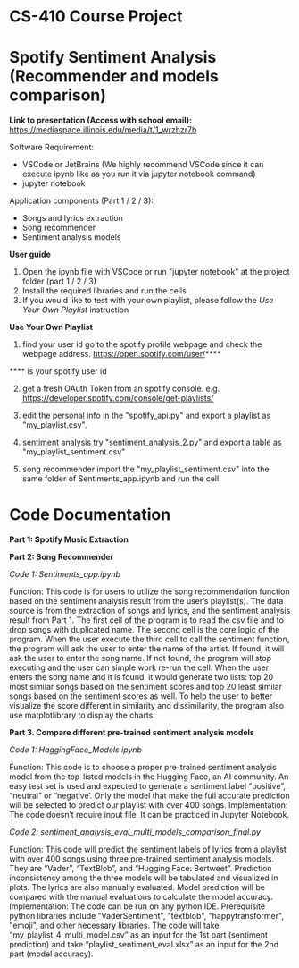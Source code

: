 # CS-410 Course Project
# Spotify Sentiment Analysis (Recommender and models comparison)

**Link to presentation (Access with school email):**
https://mediaspace.illinois.edu/media/t/1_wrzhzr7b

Software Requirement:
- VSCode or JetBrains (We highly recommend VSCode since it can execute ipynb like as you run it via jupyter notebook command)
- jupyter notebook 

Application components (Part 1 / 2 / 3):
- Songs and lyrics extraction
- Song recommender
- Sentiment analysis models

**User guide**
1. Open the ipynb file with VSCode or run "jupyter notebook" at the project folder (part 1 / 2 / 3)
2. Install the required libraries and run the cells
3. If you would like to test with your own playlist, please follow the *Use Your Own Playlist* instruction


**Use Your Own Playlist**
1. find your user id
go to the spotify profile webpage and check the webpage address. https://open.spotify.com/user/****

**** is your spotify user id 

2. get a fresh OAuth Token
from an spotify console. e.g. https://developer.spotify.com/console/get-playlists/

3. edit the personal info in the "spotify_api.py" and export a playlist as "my_playlist.csv". 

4. sentiment analysis
try "sentiment_analysis_2.py" and export a table as "my_playlist_sentiment.csv"

5. song recommender
import the "my_playlist_sentiment.csv" into the same folder of Sentiments_app.ipynb and run the cell

# Code Documentation

**Part 1: Spotify Music Extraction**


**Part 2: Song Recommender**

*Code 1: Sentiments_app.ipynb*

Function: This code is for users to utilize the song recommendation function based on the sentiment analysis result from the user’s playlist(s). The data source is from the extraction of songs and lyrics, and the sentiment analysis result from Part 1. The first cell of the program is to read the csv file and to drop songs with duplicated name. The second cell is the core logic of the program. When the user execute the third cell to call the sentiment function, the program will ask the user to enter the name of the artist. If found, it will ask the user to enter the song name. If not found, the program will stop executing and the user can simple work re-run the cell. When the user enters the song name and it is found, it would generate two lists: top 20 most similar songs based on the sentiment scores and top 20 least similar songs based on the sentiment scores as well. To help the user to better visualize the score different in similarity and dissimilarity, the program also use matplotlibrary to display the charts. 

**Part 3. Compare different pre-trained sentiment analysis models**

*Code 1: HaggingFace_Models.ipynb*

Function: This code is to choose a proper pre-trained sentiment analysis model from the top-listed models in the Hugging Face, an AI community. An easy test set is used and expected to generate a sentiment label “positive”, “neutral” or “negative’. Only the model that make the full accurate prediction will be selected to predict our playlist with over 400 songs. 
Implementation: The code doesn’t require input file. It can be practiced in Jupyter Notebook. 

*Code 2: sentiment_analysis_eval_multi_models_comparison_final.py*

Function: This code will predict the sentiment labels of lyrics from a playlist with over 400 songs using three pre-trained sentiment analysis models. They are “Vader”, “TextBlob”, and “Hugging Face: Bertweet”. Prediction inconsistency among the three models will be tabulated and visualized in plots. The lyrics are also manually evaluated. Model prediction will be compared with the manual evaluations to calculate the model accuracy. 
Implementation: The code can be run on any python IDE. Prerequisite python libraries include ”VaderSentiment", "textblob", "happytransformer", "emoji", and other necessary libraries. The code will take “my_playlist_4_multi_model.csv” as an input for the 1st part (sentiment prediction) and take “playlist_sentiment_eval.xlsx” as an input for the 2nd part (model accuracy).


